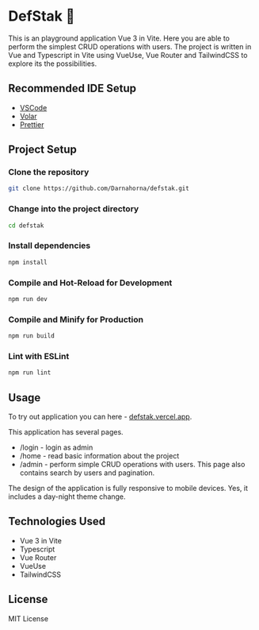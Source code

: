 # DefStak 🚀

This is an playground application Vue 3 in Vite. Here you are able to perform the simplest CRUD operations with users. The project is written in Vue and Typescript in Vite using VueUse, Vue Router and TailwindCSS to explore its the possibilities.

## Recommended IDE Setup

- [VSCode](https://code.visualstudio.com/)
- [Volar](https://marketplace.visualstudio.com/items?itemName=Vue.volar)
- [Prettier](https://marketplace.visualstudio.com/items?itemName=esbenp.prettier-vscode)

## Project Setup

### Clone the repository

```sh
git clone https://github.com/Darnahorna/defstak.git
```

### Change into the project directory

```sh
cd defstak
```

### Install dependencies

```sh
npm install
```

### Compile and Hot-Reload for Development

```sh
npm run dev
```

### Compile and Minify for Production

```sh
npm run build
```

### Lint with ESLint

```sh
npm run lint
```

## Usage

To try out application you can here - [defstak.vercel.app](https://defstak.vercel.app/).

This application has several pages.

- /login - login as admin
- /home - read basic information about the project
- /admin - perform simple CRUD operations with users. This page also contains search by users and pagination.

The design of the application is fully responsive to mobile devices. Yes, it includes a day-night theme change.

## Technologies Used

- Vue 3 in Vite
- Typescript
- Vue Router
- VueUse
- TailwindCSS

## License

MIT License
